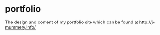# portfolio
The design and content of my portfolio site which can be found at http://j-mummery.info/

